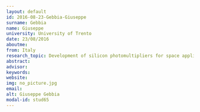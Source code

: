 ```yaml
---
layout: default 
id: 2016-08-23-Gebbia-Giuseppe
surname: Gebbia
name: Giuseppe
university: University of Trento
date: 23/08/2016
aboutme: 
from: Italy
research_topic: Development of silicon photomultipliers for space applications
abstract: 
advisor: 
keywords: 
website: 
img: no_picture.jpg
email: 
alt: Giuseppe Gebbia
modal-id: stud65
---
```

